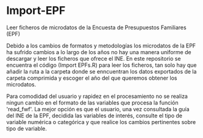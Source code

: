 # Import-EPF
Leer ficheros de microdatos de la Encuesta de Presupuestos Familiares (EPF)

Debido a los cambios de formatos y metodologías los microdatos de la EPF ha sufrido cambios a lo largo de los años no hay una manera uniforme de descargar y leer los ficheros que ofrece el INE. En este repositorio se encuentra el código (Import EPFs.R) para leer los ficheros, tan solo hay que añadir la ruta a la carpeta donde se enncuentran los datos exportados de la carpeta comprimida y escoger el año del que queremos obtener los microdatos.

Para comodidad del usuario y rapidez en el procesamiento no se realiza ningun cambio en el formato de las variables que procesa la función 'read_fwf'. La mejor opción es que el usuario, una vez consultada la guía del INE de la EPF, decidida las variables de interés, consulte el tipo de variable numérica o categórica y que realice los cambios pertinentes sobre tipo de variable.
